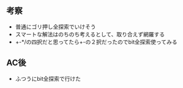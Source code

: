 ## 考察
- 普通にゴリ押し全探索でいけそう
- スマートな解法はのちのち考えるとして、取り合えず網羅する
- +-*/の四択だと思ってたら+-の２択だったのでbit全探索使ってみる

## AC後
- ふつうにbit全探索で行けた
